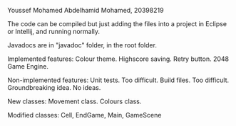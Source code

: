Youssef Mohamed Abdelhamid Mohamed, 20398219

The code can be compiled but just adding the files into a project in Eclipse or Intellij, and running normally.

Javadocs are in "javadoc" folder, in the root folder.

Implemented features:
Colour theme.
Highscore saving.
Retry button.
2048 Game Engine.

Non-implemented features:
Unit tests. Too difficult.
Build files. Too difficult.
Groundbreaking idea. No ideas.

New classes:
Movement class.
Colours class.

Modified classes:
Cell, EndGame, Main, GameScene
